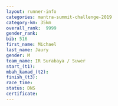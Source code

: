 ```yaml
---
layout: runner-info 
categories: mantra-summit-challenge-2019 
category-km: 35km 
overall_rank:  9999
gender_rank: 
bib: 516
first_name: Michael
last_name: Jaury
gender: M
team_name: IR Surabaya / Suwer
start_(t1): 
mbah_kamad_(t2): 
finish_(t3): 
race_time: 
status: DNS
certificate: 
---
```

